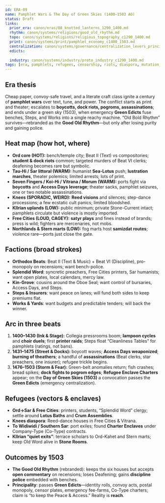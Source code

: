 ```yaml
---
id: ERA-09
name: Pamphlet Wars & The Day of Green Skies (1400–1503 AO)
status: Draft
links:
  prior_era: canon/eras/08_knotted_lanterns_1290_1400.md
  rhythm: canon/systems/religions/good_old_rhythm.md
  topo: canon/systems/religions/religious_topography_c1290_1400.md
  print: canon/systems/print/pamphlet_economy_c1400_1503.md
  centralization: canon/systems/governance/centralization_levers_principality_c1400_1550.md
  edicts: 
  
  industry: canon/systems/industry/proto_industry_c1290_1400.md
tags: [era, pamphlets, refugees, censorship, riots, diaspora, mutation_day, centralization]
---
```


## Era thesis
Cheap paper, convoy-safe travel, and a literate craft class ignite a century of **pamphlet wars** over text, tune, and power. The conflict starts as print and theater; escalates to **boycotts, dock riots, pogroms, assassinations**; and ends under a green sky (1503), when emergency **Green Edicts** fuse benches, Steps, and Works into a single reachy machine. “Old Bold Rhythm” survives—rebranded as the **Good Old Rhythm**—but only after losing purity and gaining police.

## Heat map (how hot, where)
- **Ord core (HOT):** bench/temple city; Beat II (Text) vs compositories; **student & dock riots** common; targeted murders of Beat VI clerks; deafening becomes rare but symbolic.
- **Tau-Hi / Sar littoral (WARM):** humanist **Sea-Lotus** push; **lustration marches**, theater polemics; limited arrests; lots of print.
- **Seven Fingers / Koi-Hi / Vitrana / Morum (WARM):** ports fight via **boycotts** and **Access Days leverage**; theater sacks, pamphlet seizures, one or two notable assassinations.
- **Knees (SPORADIC, WEIRD):** **Reed visions** and silences; step-dance processions; a few ecstatic cult panics; limited bloodshed.
- **Kllrian uplands (LOW):** public minimum; private Stone-Current intact; pamphlets circulate but violence is mostly imported.
- **Free Cities (LOUD, CAGEY):** **satyr plays** and fines instead of brands; press is wild; fighters are mercenaries, not mobs.
- **Northlands & Stern marts (LOW):** fog marts host **samizdat routes**; violence rare—ports just close the gate.

## Factions (broad strokes)
- **Orthodox Beats**: Beat II (Text & Music) + Beat VI (Discipline), pro-monopoly on recensions; want bench-police.
- **Splendid Word**: syncretic preachers, Free Cities printers, Sar humanists; want open plates, local calendars, mercy law.
- **Kin-Grove**: cousins around the Oboe Seal; want control of bursaries, Access Days, and Steps.
- **Steps & Insurers**: want peace on lanes; will fund both sides to keep premiums flat.
- **Works & Yards**: want budgets and predictable tenders; will back the winner.

## Arc in three beats
1. **1400–1430 (Ink & Stage):** Collegia pressrooms boom; **lampoon cycles** and **choir duels**; first **printer raids**; Steps float “Cleanliness Tables” for pamphlets (ratings, not bans).
2. **1431–1475 (Street & Docks):** boycott waves; **Access Days weaponized**; **burning of theathers**; a handful of **assassinations** (Beat clerks, star preachers, one insurer); refugee trickle begins.
3. **1476–1503 (Storm & Fear):** Green-belt anomalies return; fish crashes; bread spikes; **dock fights to pogrom edges**; **Refugee Enclave Charters** appear; on the **Day of Green Skies (1503)** a convocation passes the **Green Edicts** (emergency centralization).

## Refugees (vectors & enclaves)
- **Ord→Sar & Free Cities**: printers, students, “Splendid Word” clergy; settle around **Lotus Baths** and **Crum Assemblies**.
- **Knees diaspora**: Reed-dance houses in Free Cities & Vitrana.
- **To Widiwidi / Southern Sar**: port exiles; found **Charter Enclaves** under Company-Type (Co-Type) contracts.
- **Kllrian “quiet exits”**: terrace scholars to Ord-Kahet and Stern marts; keep Old Word alive in **Stone Rooms**.

## Outcomes by 1503
- **The Good Old Rhythm** (rebranded): keeps the six houses but accepts **open commentary** on recensions; loses Deafening; gains **discipline police** embedded with benches.
- **Principality**: passes **Green Edicts**—identity rolls, convoy acts, postal monopoly, censor plates, emergency fee-farms, Co-Type charters; claim is “to keep the Peace & Access.” Reality is **reach**.
